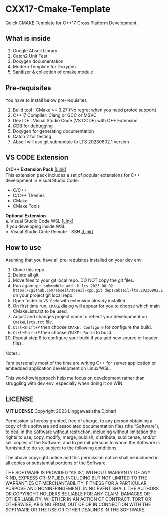 # CXX17-Cmake-Template
Quick CMAKE Template for C++17 Cross Platform Development. 

## What is inside
1. Google Abseil Library
2. Catch2 Unit Test
3. Doxygen documentation
4. Modern Template for Doxygen.
5. Sanitizer & collection of cmake module

## Pre-requisites
You have to install below pre-requisites
1. Build tool : CMake >= 3.27 (No regret when you need protoc support)
2. C++17 Compiler: Clang or GCC or MSVC
3. Dev IDE : Visual Studio Code (VS CODE) with C++ Extension
4. GDB for debugging
5. Doxygen for generating documentation
6. Catch 2 for testing
7. Abseil will use git submodule to LTS 20230802.1 version

## VS CODE Extension
**C/C++ Extension Pack** [[Link]](https://marketplace.visualstudio.com/items?itemName=ms-vscode.cpptools-extension-pack)<br>
This extension pack includes a set of popular extensions for C++ development in Visual Studio Code:

- C/C++
- C/C++ Themes
- CMake
- CMake Tools

**Optional Extension**<br>
a.  Visual Studio Code WSL [[Link]](https://marketplace.visualstudio.com/items?itemName=ms-vscode-remote.remote-wsl)<br>
    If you developing inside WSL<br>
b.  Visual Studio Code Remote - SSH [[Link]](https://marketplace.visualstudio.com/items?itemName=ms-vscode-remote.remote-ssh)

## How to use
Asuming that you have all pre-requisites installed on your dev env

1. Clone this repo.
2. Delete all git.
3. Move files to your git local repo. DO NOT copy the git files.
4. Run  again `git submodule add -b lts_2023_08_02  https://github.com/abseil/abseil-cpp.git deps/abseil-lts.20230802.1` on your project git local repo. 
5. Open folder in `VS Code` with extension already installed.
6. On first time run, `CMAKE` dialog will appear for you to choose which main CMakeLists.txt to be used.
7. Adjust and changes project name to reflect your development on `CmakeLists.txt` file.
8. `Ctrl+Shift+P` then choose `CMAKE: Configure` for configure the build.
9. `Ctrl+Shift+P` then choose `CMAKE: Build` to build.
10. Repeat step 8 to configure your build if you add new source or header files.

Notes : 
<p>I'am personally most of the time are writing C++ for server application or embedded application development on Linux/WSL.</p>
<p>This workflow/approach help me focus on development rather than struggling with dev env, especially when doing it on WIN.</p>

## LICENSE
**MIT LICENSE**
Copyright 2023 Linggawasistha Djohari

Permission is hereby granted, free of charge, to any person obtaining a copy of this software and associated documentation files (the “Software”), to deal in the Software without restriction, including without limitation the rights to use, copy, modify, merge, publish, distribute, sublicense, and/or sell copies of the Software, and to permit persons to whom the Software is furnished to do so, subject to the following conditions:

The above copyright notice and this permission notice shall be included in all copies or substantial portions of the Software.

THE SOFTWARE IS PROVIDED “AS IS”, WITHOUT WARRANTY OF ANY KIND, EXPRESS OR IMPLIED, INCLUDING BUT NOT LIMITED TO THE WARRANTIES OF MERCHANTABILITY, FITNESS FOR A PARTICULAR PURPOSE AND NONINFRINGEMENT. IN NO EVENT SHALL THE AUTHORS OR COPYRIGHT HOLDERS BE LIABLE FOR ANY CLAIM, DAMAGES OR OTHER LIABILITY, WHETHER IN AN ACTION OF CONTRACT, TORT OR OTHERWISE, ARISING FROM, OUT OF OR IN CONNECTION WITH THE SOFTWARE OR THE USE OR OTHER DEALINGS IN THE SOFTWARE.
